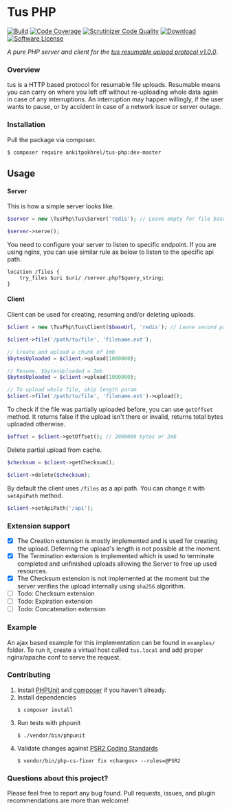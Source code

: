 # Tus PHP
[![Build](https://img.shields.io/travis/ankitpokhrel/tus-php.svg?style=flat-square)](https://travis-ci.org/ankitpokhrel/tus-php/)
[![Code Coverage](https://img.shields.io/scrutinizer/coverage/g/ankitpokhrel/tus-php.svg?style=flat-square)](https://scrutinizer-ci.com/g/ankitpokhrel/tus-php/)
[![Scrutinizer Code Quality](https://img.shields.io/scrutinizer/g/ankitpokhrel/tus-php.svg?style=flat-square)](https://scrutinizer-ci.com/g/ankitpokhrel/tus-php/)
[![Download](https://img.shields.io/packagist/dm/ankitpokhrel/tus-php.svg?style=flat-square)](https://packagist.org/packages/ankitpokhrel/tus-php)
[![Software License](https://img.shields.io/badge/license-MIT-brightgreen.svg?style=flat-square)](https://github.com/ankitpokhrel/tus-php/blob/master/LICENSE)

_A pure PHP server and client for the [tus resumable upload protocol v1.0.0](https://tus.io)_.

### Overview
tus is a HTTP based protocol for resumable file uploads. Resumable means you can carry on where you left off without 
re-uploading whole data again in case of any interruptions. An interruption may happen willingly, if the user wants 
to pause, or by accident in case of a network issue or server outage.

### Installation

Pull the package via composer.
```shell
$ composer require ankitpokhrel/tus-php:dev-master
```

## Usage

#### Server
This is how a simple server looks like.

```php
$server = new \TusPhp\Tus\Server('redis'); // Leave empty for file based cache

$server->serve();
```

You need to configure your server to listen to specific endpoint. If you are using nginx, you can use similar rule as below to listen 
to the specific api path.

```nginx
location /files {
    try_files $uri $uri/ /server.php?$query_string;
}
```

#### Client
Client can be used for creating, resuming and/or deleting uploads.


```php
$client = new \TusPhp\Tus\Client($baseUrl, 'redis'); // Leave second parameter empty for file based cache

$client->file('/path/to/file', 'filename.ext');

// Create and upload a chunk of 1mb
$bytesUploaded = $client->upload(1000000); 

// Resume, $bytesUploaded = 2mb
$bytesUploaded = $client->upload(1000000); 

// To upload whole file, skip length param
$client->file('/path/to/file', 'filename.ext')->upload();
```

To check if the file was partially uploaded before, you can use `getOffset` method. It returns false if the upload 
isn't there or invalid, returns total bytes uploaded otherwise.

```php 
$offset = $client->getOffset(); // 2000000 bytes or 2mb
```

Delete partial upload from cache.

```php
$checksum = $client->getChecksum();

$client->delete($checksum);
```

By default the client uses `/files` as a api path. You can change it with `setApiPath` method.

```php
$client->setApiPath('/api');
```

### Extension support
- [x] The Creation extension is mostly implemented and is used for creating the upload. Deferring the upload's length is not possible at the moment.
- [x] The Termination extension is implemented which is used to terminate completed and unfinished uploads allowing the Server to free up used resources.
- [x] The Checksum extension is not implemented at the moment but the server verifies the upload internally using `sha256` algorithm.
- [ ] Todo: Checksum extension
- [ ] Todo: Expiration extension
- [ ] Todo: Concatenation extension

### Example
An ajax based example for this implementation can be found in `examples/` folder. To run it, create a virtual host called `tus.local` 
and add proper nginx/apache conf to serve the request. 

### Contributing
1. Install [PHPUnit](https://phpunit.de/) and [composer](https://getcomposer.org/) if you haven't already.
2. Install dependencies
     ```shell
     $ composer install
     ```
3. Run tests with phpunit
    ```shell
    $ ./vendor/bin/phpunit
    ```
4. Validate changes against [PSR2 Coding Standards](http://www.php-fig.org/psr/psr-2/)
    ```shell
    $ vendor/bin/php-cs-fixer fix <changes> --rules=@PSR2
    ```

### Questions about this project?
Please feel free to report any bug found. Pull requests, issues, and plugin recommendations are more than welcome!
